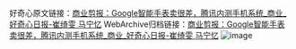 好奇心原文链接：[商业剪报：Google智能手表卖很差，腾讯内测手机系统_商业_好奇心日报-崔绮雯 马宁忆](https://www.qdaily.com/articles/6145.html)
WebArchive归档链接：[商业剪报：Google智能手表卖很差，腾讯内测手机系统_商业_好奇心日报-崔绮雯 马宁忆](http://web.archive.org/web/20190623165942/https://www.qdaily.com/articles/6145.html)
![image](http://ww3.sinaimg.cn/large/007d5XDply1g3x00klg30j30u0440hdt)